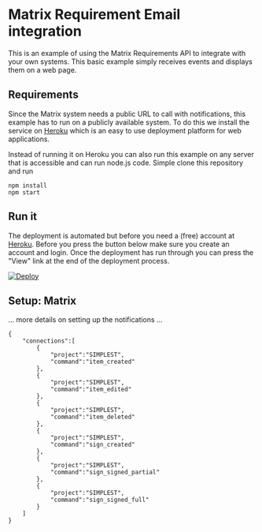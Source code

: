 # Matrix Requirement Email integration
This is an example of using the Matrix Requirements API to integrate with your own systems. This basic example simply receives events and displays them on a web page.

## Requirements
Since the Matrix system needs a public URL to call with notifications, this example has to run on a publicly available system. To do this we install the service on [Heroku](http://www.heroku.com) which is an easy to use deployment platform for web applications.

Instead of running it on Heroku you can also run this example on any server that is accessible and can run node.js code. Simple clone this repository and run
    
    npm install
    npm start

## Run it
The deployment is automated but before you need a (free) account at [Heroku](https://www.heroku.com). Before you press the button below make sure you create an account and login. Once the deployment has run through you can press the "View" link at the end of the deployment process.

[![Deploy](https://www.herokucdn.com/deploy/button.svg)](https://heroku.com/deploy)

## Setup: Matrix
... more details on setting up the notifications ...


    {
        "connections":[
            {
                "project":"SIMPLEST",
                "command":"item_created"
            },
            {
                "project":"SIMPLEST",
                "command":"item_edited"
            },
            {
                "project":"SIMPLEST",
                "command":"item_deleted"
            },
            {
                "project":"SIMPLEST",
                "command":"sign_created"
            },
            {
                "project":"SIMPLEST",
                "command":"sign_signed_partial"
            },
            {
                "project":"SIMPLEST",
                "command":"sign_signed_full"
            }
        ]
    }